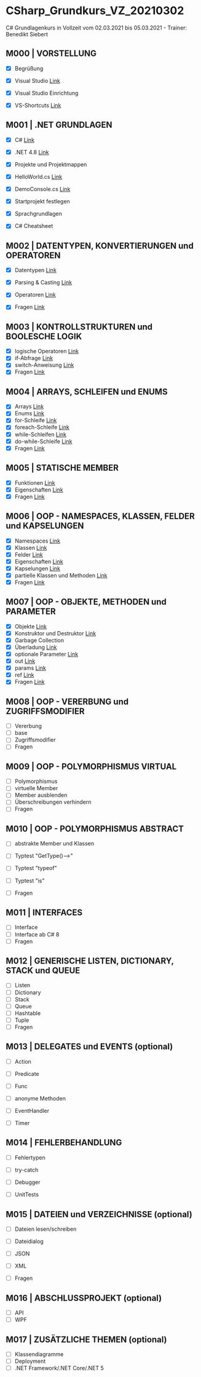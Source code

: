# CSharp_Grundkurs_VZ_20210302
C# Grundlagenkurs in Vollzeit vom 02.03.2021 bis 05.03.2021 - Trainer: Benedikt Siebert 

## M000 | VORSTELLUNG

- [x] Begrüßung
- [x] Visual Studio [Link](https://visualstudio.microsoft.com/de/)
- [x] Visual Studio Einrichtung
- [x] VS-Shortcuts [Link](VS-SHORTCUTS.md)


## M001 | .NET GRUNDLAGEN
- [x] C# [Link](https://docs.microsoft.com/de-de/dotnet/csharp/)
- [x] .NET 4.8 [Link](https://docs.microsoft.com/de-de/dotnet/api/?view=netframework-4.8)
- [x] Projekte und Projektmappen
- [x] HelloWorld.cs [Link](Uebungen/Modul001_01_HelloWorld/Program.cs)
- [x] DemoConsole.cs [Link](Uebungen/Modul001_02_DemoConsole/Program.cs)
- [x] Startprojekt festlegen
- [x] Sprachgrundlagen
- [x] C# Cheatsheet <!--[Link](CSHARP-CHEATSHEET.md)-->


## M002 | DATENTYPEN, KONVERTIERUNGEN und OPERATOREN
- [x] Datentypen [Link](Uebungen/Modul002_01_Datentypen/Program.cs) 
- [x] Parsing & Casting [Link](Uebungen/Modul002_02_ParsingCasting/Program.cs) 
- [x] Operatoren [Link](Uebungen/Modul002_03_Operatoren/Program.cs) 
- [x] Fragen [Link](Uebungen/Modul002_Fragen/Program.cs) 
  

## M003 | KONTROLLSTRUKTUREN und BOOLESCHE LOGIK
- [x] logische Operatoren [Link](Uebungen/Modul003_01_BoolescheLogik/Program.cs) 
- [x] if-Abfrage [Link](Uebungen/Modul003_02_Kontrollstrukturen/Program.cs) 
- [x] switch-Anweisung [Link](Uebungen/Modul003_02_Kontrollstrukturen/Program.cs) 
- [x] Fragen [Link](Uebungen/Modul003_Fragen/Program.cs) 

## M004 | ARRAYS, SCHLEIFEN und ENUMS
- [x] Arrays [Link](Uebungen/Modul004_01_Arrays/Program.cs) 
- [x] Enums [Link](Uebungen/Modul004_02_Enumeratoren/Program.cs) 
- [x] for-Schleife [Link](Uebungen/Modul004_03_Schleifen/Program.cs) 
- [x] foreach-Schleife [Link](Uebungen/Modul004_03_Schleifen/Program.cs) 
- [x] while-Schleifen [Link](Uebungen/Modul004_03_Schleifen/Program.cs) 
- [x] do-while-Schleife [Link](Uebungen/Modul004_03_Schleifen/Program.cs) 
- [x] Fragen [Link](Uebungen/Modul004_Fragen/Program.cs) 

## M005 | STATISCHE MEMBER
- [x] Funktionen [Link](Uebungen/Modul005_01_statischeMember/Program.cs) 
- [x] Eigenschaften [Link](Uebungen/Modul005_01_statischeMember/Program.cs) 
- [x] Fragen [Link](Uebungen/Modul005_Fragen/Program.cs) 

## M006 | OOP - NAMESPACES, KLASSEN, FELDER und KAPSELUNGEN
- [x] Namespaces [Link](Uebungen/Modul006_01_NamespaceKlassen/Program.cs) 
- [x] Klassen [Link](Uebungen/Modul006_01_NamespaceKlassen/Program.cs) 
- [x] Felder [Link](Uebungen/Modul006_02_FelderEigenschaften/Felder.cs) 
- [x] Eigenschaften [Link](Uebungen/Modul006_02_FelderEigenschaften/Eigenschaften.cs) 
- [x] Kapselungen [Link](Uebungen/Modul006_02_FelderEigenschaften/Eigenschaften.cs) 
- [x] partielle Klassen und Methoden [Link](Uebungen/Modul006_03_partielleKlassenMethoden/Program.cs) 
- [x] Fragen [Link](Uebungen/Modul006_Fragen) 

## M007 | OOP - OBJEKTE, METHODEN und PARAMETER
- [x] Objekte [Link](Uebungen/Modul007_01_Objekte/Program.cs) 
- [x] Konstruktor und Destruktor [Link](Uebungen/Modul007_01_Objekte/Program.cs) 
- [x] Garbage Collection
- [x] Überladung [Link](Uebungen/Modul007_02_UeberlagerungParameter/Ueberladung.cs) 
- [x] optionale Parameter [Link](Uebungen/Modul007_02_UeberlagerungParameter/OptionaleParameter.cs) 
- [x] out [Link](Uebungen/Modul007_02_UeberlagerungParameter/SchluesselwortOut.cs) 
- [x] params [Link](Uebungen/Modul007_02_UeberlagerungParameter/SchluesselwortParams.cs) 
- [x] ref [Link](Uebungen/Modul007_02_UeberlagerungParameter/SchluesselwortRef.cs) 
- [x] Fragen [Link](Uebungen/Modul007_Fragen) 

## M008 | OOP - VERERBUNG und ZUGRIFFSMODIFIER
- [ ] Vererbung <!--[Link](Uebungen/Modul008_01_Vererbungen/Program.cs)--> 
- [ ] base 
- [ ] Zugriffsmodifier <!--[Link](Uebungen/Modul008_02_Zugriffsmodifizierer/Program.cs)--> 
- [ ] Fragen <!--[Link](Uebungen/Modul008_Fragen)--> 

## M009 | OOP - POLYMORPHISMUS VIRTUAL
- [ ] Polymorphismus
- [ ] virtuelle Member <!--[Link](Uebungen/Modul009_01_PolymorphismusVirtual/SchluesselwortOverride.cs)--> 
- [ ] Member ausblenden <!--[Link](Uebungen/Modul009_01_PolymorphismusVirtual/SchluesselwortNew.cs)--> 
- [ ] Überschreibungen verhindern <!--[Link](Uebungen/Modul009_01_PolymorphismusVirtual/SchluesselwortSealed.cs)--> 
- [ ] Fragen <!--[Link](Uebungen/Modul009_Fragen)--> 

## M010 | OOP - POLYMORPHISMUS ABSTRACT
- [ ] abstrakte Member und Klassen <!--[Link](Uebungen/Modul010_01_PolymorphismusAbstract/Program.cs)--> 
- [ ] Typtest "GetType()-->" <!--[Link](Uebungen/Modul010_02_Typpruefungen/Program.cs)--> 
- [ ] Typtest "typeof" <!--[Link](Uebungen/Modul010_02_Typpruefungen/Program.cs)--> 
- [ ] Typtest "is" <!--[Link](Uebungen/Modul010_02_Typpruefungen/Program.cs)--> 
- [ ] Fragen <!--[Link](Uebungen/Modul010_Fragen)--> 


## M011 | INTERFACES
- [ ] Interface <!--[Link](Uebungen/Modul011_01_Interface/Program.cs)--> 
- [ ] Interface ab C# 8 <!--[Link](Uebungen/Modul011_02_InterfaceCSharp8/Program.cs)--> 
- [ ] Fragen <!--[Link](Uebungen/Modul011_Fragen)--> 

## M012 | GENERISCHE LISTEN, DICTIONARY, STACK und QUEUE
- [ ] Listen <!--[Link](Uebungen/Modul012_01_Listen/List.cs)--> 
- [ ] Dictionary <!--[Link](Uebungen/Modul012_01_Listen/Dictionary.cs)--> 
- [ ] Stack <!--[Link](Uebungen/Modul012_01_Listen/Stack.cs)--> 
- [ ] Queue <!--[Link](Uebungen/Modul012_01_Listen/Queue.cs)--> 
- [ ] Hashtable <!--[Link](Uebungen/Modul012_01_Listen/Hashtable.cs)--> 
- [ ] Tuple <!--[Link](Uebungen/Modul012_01_Listen/Tuple.cs)--> 
- [ ] Fragen <!--[Link](Uebungen/Modul012_Fragen)--> 

## M013 | DELEGATES und EVENTS (optional)
- [ ] Action <!--[Link](Uebungen/Modul013_01_Delegates/Action.cs)--> 
- [ ] Predicate <!--[Link](Uebungen/Modul013_01_Delegates/Predicate.cs)--> 
- [ ] Func <!--[Link](Uebungen/Modul013_01_Delegates/Func.cs)--> 
- [ ] anonyme Methoden <!--[Link](Uebungen/Modul013_01_Delegates/AnonymeMethoden.cs)--> 
- [ ] EventHandler <!--[Link](Uebungen/Modul013_02_Events/Program.cs)--> 
- [ ] Timer <!--[Link](Uebungen/Modul013_03_Timer/Program.cs)--> 


## M014 | FEHLERBEHANDLUNG
- [ ] Fehlertypen
- [ ] try-catch <!--[Link](Uebungen/Modul014_01_Fehlerbehandlung/Program.cs)--> 
- [ ] Debugger 
- [ ] UnitTests <!--[Link](Uebungen/Modul014_02_UnitTest_Funktionen/Program.cs)--> 


## M015 | DATEIEN und VERZEICHNISSE (optional)
- [ ] Dateien lesen/schreiben <!--[Link](Uebungen/Modul015_01_Dateien_Verzeichnisse/MainWindow.xaml.cs)-->
- [ ] Dateidialog <!--[Link](Uebungen/Modul015_01_Dateien_Verzeichnisse/MainWindow.xaml.cs)-->
- [ ] JSON <!--[Link](Uebungen/Modul015_02_JSON/Program.cs)-->
- [ ] XML <!--[Link](Uebungen/Modul015_03_XML/Program.cs)-->
- [ ] Fragen <!--[Link](Uebungen/Modul015_Fragen)-->


## M016 | ABSCHLUSSPROJEKT (optional)
- [ ] API <!--[Link](Uebungen/Modul016_API)-->
- [ ] WPF <!--[Link](Uebungen/Modul016_WPF)-->

## M017 | ZUSÄTZLICHE THEMEN (optional)
- [ ] Klassendiagramme
- [ ] Deployment
- [ ] .NET Framework/.NET Core/.NET 5

